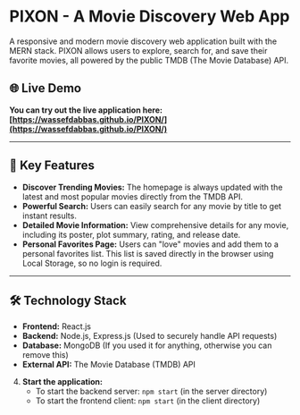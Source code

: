 # PIXON - A Movie Discovery Web App

A responsive and modern movie discovery web application built with the MERN stack. PIXON allows users to explore, search for, and save their favorite movies, all powered by the public TMDB (The Movie Database) API.

<!-- If you have a live link for PIXON, put it here. This is the most important part! -->
## 🌐 Live Demo

**You can try out the live application here: [https://wassefdabbas.github.io/PIXON/](https://wassefdabbas.github.io/PIXON/)**

---

## 🚀 Key Features

*   **Discover Trending Movies:** The homepage is always updated with the latest and most popular movies directly from the TMDB API.
*   **Powerful Search:** Users can easily search for any movie by title to get instant results.
*   **Detailed Movie Information:** View comprehensive details for any movie, including its poster, plot summary, rating, and release date.
*   **Personal Favorites Page:** Users can "love" movies and add them to a personal favorites list. This list is saved directly in the browser using Local Storage, so no login is required.

---

## 🛠️ Technology Stack

*   **Frontend:** React.js
*   **Backend:** Node.js, Express.js (Used to securely handle API requests)
*   **Database:** MongoDB (If you used it for anything, otherwise you can remove this)
*   **External API:** The Movie Database (TMDB) API

4.  **Start the application:**
    *   To start the backend server: `npm start` (in the server directory)
    *   To start the frontend client: `npm start` (in the client directory)
